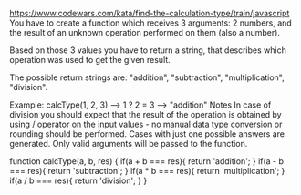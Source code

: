 https://www.codewars.com/kata/find-the-calculation-type/train/javascript
You have to create a function which receives 3 arguments: 2 numbers, and the result of an unknown operation performed on them (also a number).

Based on those 3 values you have to return a string, that describes which operation was used to get the given result.

The possible return strings are: "addition", "subtraction", "multiplication", "division".

Example:
calcType(1, 2, 3) -->   1 ? 2 = 3   --> "addition"
Notes
In case of division you should expect that the result of the operation is obtained by using / operator on the input values - no manual data type conversion or rounding should be performed.
Cases with just one possible answers are generated.
Only valid arguments will be passed to the function.

function calcType(a, b, res) {
  if(a + b === res){
    return 'addition';
  }
  if(a - b === res){
    return 'subtraction';
  }
  if(a * b === res){
  return 'multiplication';
  }
  if(a / b === res){
  return 'division';
  }
}